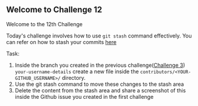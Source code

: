 ## Welcome to Challenge 12

Welcome to the 12th Challenge 

Today's challenge involves how to use ``git stash`` command effectively. You can refer on how to stash your commits [here](https://git-scm.com/book/en/v2/Git-Tools-Stashing-and-Cleaning)

Task: 
1. Inside the branch you created in the previous challenge([Challenge 3](https://github.com/srijoy-paul/git-github-Practice-repo/blob/main/Challenges/Challenge_3.md)) ``your-username-details`` create a new file inside the ``contributors/<YOUR-GITHUB_USERNAME>/`` directory.
2. Use the git stash command to move these changes to the stash area
3. Delete the content from the stash area and share a screenshot of this inside the Github issue you created in the first challenge
